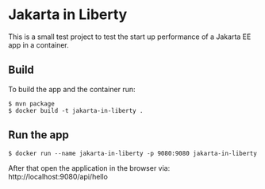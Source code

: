 # Jakarta in Liberty

This is a small test project to test the start up performance of a Jakarta EE app in a container.

## Build

To build the app and the container run:

```
$ mvn package
$ docker build -t jakarta-in-liberty .
```

## Run the app

```
$ docker run --name jakarta-in-liberty -p 9080:9080 jakarta-in-liberty
```

After that open the application in the browser via: http://localhost:9080/api/hello
